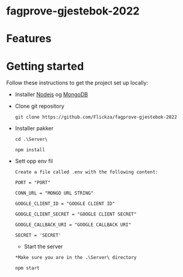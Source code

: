 # fagprove-gjestebok-2022
# Features
# Getting started
Follow these instructions to get the project set up locally:
- Installer [Nodejs](https://nodejs.org/en/) og [MongoDB](https://www.mongodb.com/download-center/community)

- Clone git repository

    ```
    git clone https://github.com/Flickza/fagprove-gjestebok-2022
    ```

- Installer pakker  
    
    ```
    cd .\Server\

    npm install
 
    ```
- Sett opp env fil  

    ```  
    Create a file called .env with the following content:  

    PORT = "PORT"  

    CONN_URL = "MONGO URL STRING"  

    GOOGLE_CLIENT_ID = "GOOGLE CLIENT ID"  

    GOOGLE_CLIENT_SECRET = "GOOGLE CLIENT SECRET"  

    GOOGLE_CALLBACK_URI = "GOOGLE CALLBACK URI"  

    SECRET = 'SECRET'  

    ```  

    - Start the server  

    ```  
    *Make sure you are in the .\Server\ directory  

    npm start  

    ```  